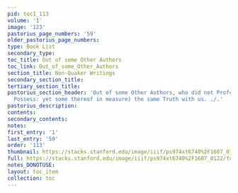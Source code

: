 ```yaml
---
pid: toc1_113
volume: '1'
image: '123'
pastorius_page_numbers: '59'
older_pastorius_page_numbers: 
type: Book List
secondary_type: 
toc_title: Out of some Other Authors
toc_link: Out_of_some_Other_Authors
section_title: Non-Quaker Writings
secondary_section_title: 
tertiary_section_title: 
pastorius_section_header: 'Out of some Other Authors, who did not Profess (much less
  Possess: yet some thereof in measure) the same Truth with us. ./.'
pastorius_description: 
contents: 
secondary_contents: 
notes: 
first_entry: '1'
last_entry: '59'
order: '113'
thumbnail: https://stacks.stanford.edu/image/iiif/ps974xt6740%2F1607_0122/full/100,/0/default.jpg
full: https://stacks.stanford.edu/image/iiif/ps974xt6740%2F1607_0122/full/full/0/default.jpg
notes_DONOTUSE: 
layout: toc_item
collection: toc
---
```

